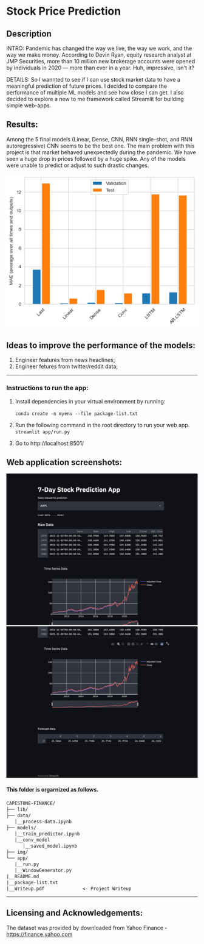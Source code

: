 # Stock Price Prediction

## Description
INTRO: Pandemic has changed the way we live, the way we work, and the way we make money. According to Devin Ryan, equity research analyst at JMP Securities, more than 10 million new brokerage accounts were opened by individuals in 2020 — more than ever in a year. Huh, impressive, isn't it? 

DETAILS: So I wannted to see if I can use stock market data to have a meaningful prediction of future prices. I decided to compare the performance of multiple ML models and see how close I can get. I also decided to explore a new to me framework called Streamlit for building simple web-apps. 

## Results:
Among the 5 final models (Linear, Dense, CNN, RNN single-shot, and RNN autoregressive) CNN seems to be the best one. The main problem with this project is that market behaved unexpectedly during the pandemic. We have seen a huge drop in prices followed by a huge spike. Any of the models were unable to predict or adjust to such drastic changes.

<img src='https://github.com/OlhaMaslova/predict-stock-prices/blob/main/img/performance.png'>

## Ideas to improve the performance of the models:
1. Engineer features from news headlines;
2. Engineer fetures from twitter/reddit data;

---

### Instructions to run the app:

1. Install dependencies in your virtual environment by running:

   `conda create -n myenv --file package-list.txt`

2. Run the following command in the root directory to run your web app.
   `streamlit app/run.py`

3. Go to http://localhost:8501/

## Web application screenshots:

![main](img/web_app_1.png)
![main](img/web_app_2.png)

#### This folder is orgarnized as follows.

```
CAPESTONE-FINANCE/
├── lib/
├── data/
   |__process-data.ipynb
├── models/
   |__train_predictor.ipynb
   |__conv_model
      |__saved_model.ipynb
├── img/
└── app/
   |__run.py
   |__WindowGenerator.py
|__README.md
|__package-list.txt
|__Writeup.pdf              <- Project Writeup
```

---

## Licensing and Acknowledgements:

The dataset was provided by downloaded from Yahoo Finance - https://finance.yahoo.com

